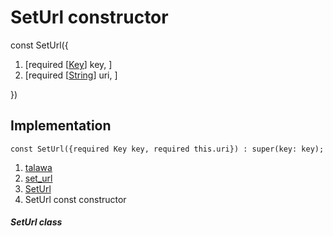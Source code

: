 
<div>

# SetUrl constructor

</div>


const SetUrl({

1.  [required
    [[Key](https://api.flutter.dev/flutter/foundation/Key-class.html)]
    key, ]
2.  [required
    [[String](https://api.flutter.dev/flutter/dart-core/String-class.html)]
    uri, ]

})



## Implementation

``` language-dart
const SetUrl({required Key key, required this.uri}) : super(key: key);
```







1.  [talawa](../../index.html)
2.  [set_url](../../views_pre_auth_screens_set_url/)
3.  [SetUrl](../../views_pre_auth_screens_set_url/SetUrl-class.html)
4.  SetUrl const constructor

##### SetUrl class







